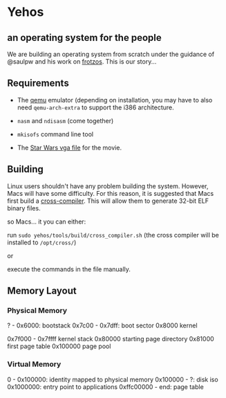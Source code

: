 

# Yehos
## an operating system for the people

We are building an operating system from scratch under the guidance of @saulpw and his work on [frotzos](https://github.com/saulpw/frotzos). This is our story...

## Requirements

 - The [qemu](www.qemu.org/) emulator (depending on installation, you may have to also need `qemu-arch-extra` to support the i386 architecture. 

 - `nasm` and `ndisasm` (come together)

 - `mkisofs` command line tool

 - The [Star Wars vga file](https://github.com/zormit/yehos/pull/4#issuecomment-307857771) for the movie.

## Building

Linux users shouldn't have any problem building the system. However, Macs will have some difficulty. For this reason, it is suggested that Macs first build a [cross-compiler](https://en.wikipedia.org/wiki/Cross_compiler). This will allow them to generate 32-bit ELF binary files.

so Macs... it you can either:

run `sudo yehos/tools/build/cross_compiler.sh` (the cross compiler will be installed to `/opt/cross/`)

or

execute the commands in the file manually. 

## Memory Layout

### Physical Memory

? - 0x6000: bootstack
0x7c00 - 0x7dff: boot sector
0x8000 kernel

0x7f000 - 0x7ffff kernel stack
0x80000 starting page directory
0x81000 first page table
0x100000 page pool

### Virtual Memory
0 - 0x100000: identity mapped to physical memory
0x100000 - ?: disk iso
0x1000000: entry point to applications
0xffc00000 - end: page table

